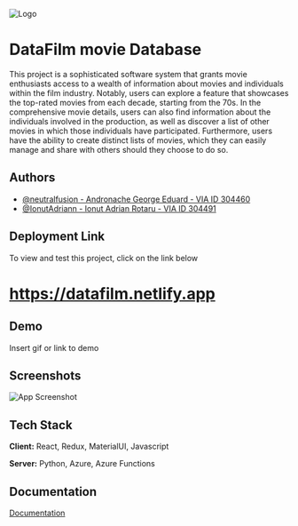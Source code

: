 
![Logo](https://i.imgur.com/rNCPtPj.png)


# DataFilm movie Database

This project is a sophisticated software system that grants movie enthusiasts access to a wealth of information about movies and individuals within the film industry. Notably, users can explore a feature that showcases the top-rated movies from each decade, starting from the 70s. In the comprehensive movie details, users can also find information about the individuals involved in the production, as well as discover a list of other movies in which those individuals have participated. Furthermore, users have the ability to create distinct lists of movies, which they can easily manage and share with others should they choose to do so.


## Authors

- [@neutralfusion - Andronache George Eduard -  VIA ID 304460](https://www.github.com/octokatherine)
- [@IonutAdriann - Ionut Adrian Rotaru - VIA ID 304491](hhttps://github.com/IonutAdriann)

## Deployment Link

To view and test this project, click on the link below

# https://datafilm.netlify.app


## Demo

Insert gif or link to demo


## Screenshots

![App Screenshot](https://via.placeholder.com/468x300?text=App+Screenshot+Here)


## Tech Stack

**Client:** React, Redux, MaterialUI, Javascript

**Server:** Python, Azure, Azure Functions


## Documentation

[Documentation](https://linktodocumentation)

